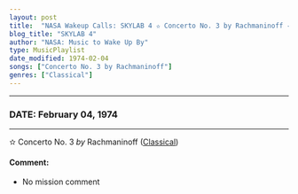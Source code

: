 ```yaml
---
layout: post
title:  "NASA Wakeup Calls: SKYLAB 4 ✫ Concerto No. 3 by Rachmaninoff ✦ February 04, 1974"
blog_title: "SKYLAB 4"
author: "NASA: Music to Wake Up By"
type: MusicPlaylist
date_modified: 1974-02-04
songs: ["Concerto No. 3 by Rachmaninoff"]
genres: ["Classical"]
---
```


----
### DATE: February 04, 1974
----
✫ Concerto No. 3 *by* Rachmaninoff ([Classical](https://www.discogs.com/genre/Classical)) <a target="blank_" href="https://www.discogs.com/Sergei-Vasilyevich-Rachmaninoff-Concerto-No-3/release/11956131">
    <i class="fas fa-compact-disc"
       title="Discogs entry for this song"
       alt="Discogs entry for this song"
       style="font-size: 1.1em;"></i></a>
    

#### Comment:
* No mission comment



<br/>
<center>
	<a target="_blank"
	   href="https://twitter.com/intent/tweet?hashtags=Space,NASA,Playlist,NASAWakeupCalls,SpaceProgram&text=🚀 {{ page.author}}, '{{ page.songs.first }}' {{ page.title }}, {{ page.date | date: '%B %d, %Y' }}, {{ site.url }}{{ page.url }}&via=nasawakeupcalls"><i class="fab fa-twitter" title="Tweet this page" alt="Tweet this page" style="font-size: 1.3em;"></i></a>
	&nbsp; 	<i class="fas fa-user-astronaut" style="font-size: 1.5em;"></i> &nbsp;
    <a id="custom_amazon_link"
       type="amzn" search="#"
       category="popular music">
    <i class="fab fa-amazon" style="font-size: 1.3em;"></i></a>
</center>

<!-- Randomly resolve an individual entry from a song array -->
<script src="/assets/javascript/seedrandom.min.js"></script>
<script>
  var wake_me_up = ["Concerto No. 3 by Rachmaninoff"];
  var prng = new Math.seedrandom();
  function randomSong() {
    song = wake_me_up[Math.floor(Math.random() * wake_me_up.length)];
    var amazon_link = document.getElementById("custom_amazon_link");
    amazon_link.setAttribute("search", song);
  }
  window.onload = randomSong();
</script>
